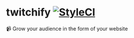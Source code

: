 # twitchify [![StyleCI](https://styleci.io/repos/120185101/shield?branch=master)](https://styleci.io/repos/120185101)
📹 Grow your audience in the form of your website
